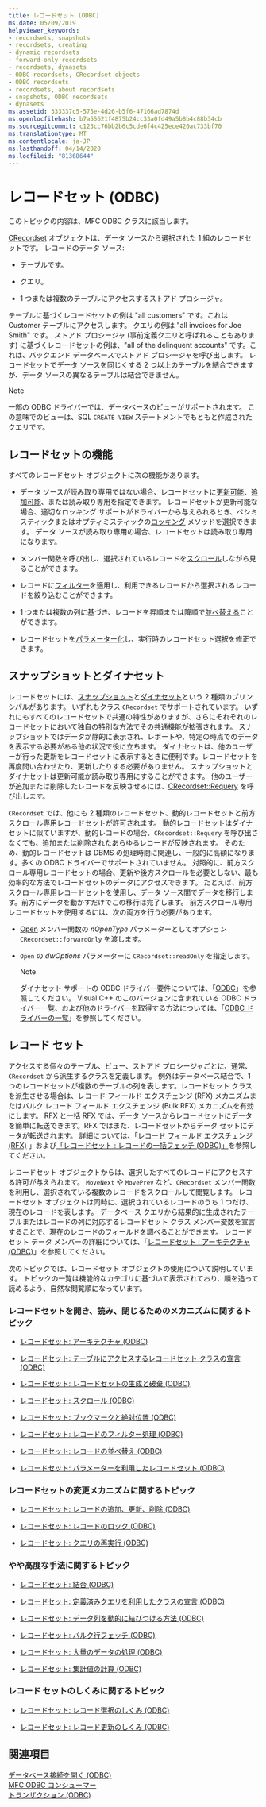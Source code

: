```yaml
---
title: レコードセット (ODBC)
ms.date: 05/09/2019
helpviewer_keywords:
- recordsets, snapshots
- recordsets, creating
- dynamic recordsets
- forward-only recordsets
- recordsets, dynasets
- ODBC recordsets, CRecordset objects
- ODBC recordsets
- recordsets, about recordsets
- snapshots, ODBC recordsets
- dynasets
ms.assetid: 333337c5-575e-4d26-b5f6-47166ad7874d
ms.openlocfilehash: b7a55621f4875b24cc33a0fd49a5b8b4c88b34cb
ms.sourcegitcommit: c123cc76bb2b6c5cde6f4c425ece420ac733bf70
ms.translationtype: MT
ms.contentlocale: ja-JP
ms.lasthandoff: 04/14/2020
ms.locfileid: "81368644"
---
```

# <a name="recordset-odbc"></a>レコードセット (ODBC)

このトピックの内容は、MFC ODBC クラスに該当します。

[CRecordset](../../mfc/reference/crecordset-class.md) オブジェクトは、データ ソースから選択された 1 組のレコードセットです。 レコードのデータ ソース:

- テーブルです。

- クエリ。

- 1 つまたは複数のテーブルにアクセスするストアド プロシージャ。

テーブルに基づくレコードセットの例は "all customers" です。これは Customer テーブルにアクセスします。 クエリの例は "all invoices for Joe Smith" です。 ストアド プロシージャ (事前定義クエリと呼ばれることもあります) に基づくレコードセットの例は、"all of the delinquent accounts" です。これは、バックエンド データベースでストアド プロシージャを呼び出します。 レコードセットでデータ ソースを同じくする 2 つ以上のテーブルを結合できますが、データ ソースの異なるテーブルは結合できません。

> [!NOTE]
> 一部の ODBC ドライバーでは、データベースのビューがサポートされます。 この意味でのビューは、SQL `CREATE VIEW` ステートメントでもともと作成されたクエリです。

## <a name="recordset-capabilities"></a><a name="_core_recordset_capabilities"></a> レコードセットの機能

すべてのレコードセット オブジェクトに次の機能があります。

- データ ソースが読み取り専用ではない場合、レコードセットに[更新可能](../../data/odbc/recordset-adding-updating-and-deleting-records-odbc.md)、[追加可能](../../data/odbc/recordset-adding-updating-and-deleting-records-odbc.md)、または読み取り専用を指定できます。 レコードセットが更新可能な場合、適切なロッキング サポートがドライバーから与えられるとき、ペシミスティックまたはオプティミスティックの[ロッキング](../../data/odbc/recordset-locking-records-odbc.md) メソッドを選択できます。 データ ソースが読み取り専用の場合、レコードセットは読み取り専用になります。

- メンバー関数を呼び出し、選択されているレコードを[スクロール](../../data/odbc/recordset-scrolling-odbc.md)しながら見ることができます。

- レコードに[フィルター](../../data/odbc/recordset-filtering-records-odbc.md)を適用し、利用できるレコードから選択されるレコードを絞り込むことができます。

- 1 つまたは複数の列に基づき、レコードを昇順または降順で[並べ替える](../../data/odbc/recordset-sorting-records-odbc.md)ことができます。

- レコードセットを[パラメーター化](../../data/odbc/recordset-parameterizing-a-recordset-odbc.md)し、実行時のレコードセット選択を修正できます。

## <a name="snapshots-and-dynasets"></a><a name="_core_snapshots_and_dynasets"></a> スナップショットとダイナセット

レコードセットには、[スナップショット](../../data/odbc/snapshot.md)と[ダイナセット](../../data/odbc/dynaset.md)という 2 種類のプリンシパルがあります。 いずれもクラス `CRecordset` でサポートされています。 いずれにもすべてのレコードセットで共通の特性がありますが、さらにそれぞれのレコードセットにおいて独自の特別な方法でその共通機能が拡張されます。 スナップショットではデータが静的に表示され、レポートや、特定の時点でのデータを表示する必要がある他の状況で役に立ちます。 ダイナセットは、他のユーザーが行った更新をレコードセットに表示するときに便利です。レコードセットを再度問い合わせたり、更新したりする必要がありません。 スナップショットとダイナセットは更新可能か読み取り専用にすることができます。 他のユーザーが追加または削除したレコードを反映させるには、[CRecordset::Requery](../../mfc/reference/crecordset-class.md#requery) を呼び出します。

`CRecordset` では、他にも 2 種類のレコードセット、動的レコードセットと前方スクロール専用レコードセットが許可されます。 動的レコードセットはダイナセットに似ていますが、動的レコードの場合、`CRecordset::Requery` を呼び出さなくても、追加または削除されたあらゆるレコードが反映されます。 そのため、動的レコードセットは DBMS の処理時間に関連し、一般的に高額になります。多くの ODBC ドライバーでサポートされていません。 対照的に、前方スクロール専用レコードセットの場合、更新や後方スクロールを必要としない、最も効率的な方法でレコードセットのデータにアクセスできます。 たとえば、前方スクロール専用レコードセットを使用し、データ ソース間でデータを移行します。前方にデータを動かすだけでこの移行は完了します。 前方スクロール専用レコードセットを使用するには、次の両方を行う必要があります。

- [Open](../../mfc/reference/crecordset-class.md#open) メンバー関数の *nOpenType* パラメーターとしてオプション `CRecordset::forwardOnly` を渡します。

- `Open` の *dwOptions* パラメーターに `CRecordset::readOnly` を指定します。

    > [!NOTE]
    >  ダイナセット サポートの ODBC ドライバー要件については、「[ODBC](../../data/odbc/odbc-basics.md)」を参照してください。 Visual C++ のこのバージョンに含まれている ODBC ドライバー一覧、および他のドライバーを取得する方法については、「[ODBC ドライバーの一覧](../../data/odbc/odbc-driver-list.md)」を参照してください。

## <a name="your-recordsets"></a><a name="_core_your_recordsets"></a> レコード セット

アクセスする個々のテーブル、ビュー、ストアド プロシージャごとに、通常、`CRecordset` から派生するクラスを定義します。 例外はデータベース結合で、1 つのレコードセットが複数のテーブルの列を表します。レコードセット クラスを派生させる場合は、レコード フィールド エクスチェンジ (RFX) メカニズムまたはバルク レコード フィールド エクスチェンジ (Bulk RFX) メカニズムを有効にします。 RFX と一括 RFX では、データ ソースからレコードセットにデータを簡単に転送できます。RFX ではまた、レコードセットからデータ セットにデータが転送されます。 詳細については、「[レコード フィールド エクスチェンジ (RFX)](../../data/odbc/record-field-exchange-rfx.md) 」および[「レコードセット : レコードの一括フェッチ (ODBC)」](../../data/odbc/recordset-fetching-records-in-bulk-odbc.md)を参照してください。

レコードセット オブジェクトからは、選択したすべてのレコードにアクセスする許可が与えられます。 `MoveNext` や `MovePrev` など、`CRecordset` メンバー関数を利用し、選択されている複数のレコードをスクロールして閲覧します。 レコードセット オブジェクトは同時に、選択されているレコードのうち 1 つだけ、現在のレコードを表します。 データベース クエリから結果的に生成されたテーブルまたはレコードの列に対応するレコードセット クラス メンバー変数を宣言することで、現在のレコードのフィールドを調べることができます。 レコードセット データ メンバーの詳細については、「[レコードセット : アーキテクチャ (ODBC)](../../data/odbc/recordset-architecture-odbc.md)」を参照してください。

次のトピックでは、レコードセット オブジェクトの使用について説明しています。 トピックの一覧は機能的なカテゴリに基づいて表示されており、順を追って読めるよう、自然な閲覧順になっています。

### <a name="topics-about-the-mechanics-of-opening-reading-and-closing-recordsets"></a>レコードセットを開き、読み、閉じるためのメカニズムに関するトピック

- [レコードセット: アーキテクチャ (ODBC)](../../data/odbc/recordset-architecture-odbc.md)

- [レコードセット: テーブルにアクセスするレコードセット クラスの宣言 (ODBC)](../../data/odbc/recordset-declaring-a-class-for-a-table-odbc.md)

- [レコードセット: レコードセットの生成と破棄 (ODBC)](../../data/odbc/recordset-creating-and-closing-recordsets-odbc.md)

- [レコードセット: スクロール (ODBC)](../../data/odbc/recordset-scrolling-odbc.md)

- [レコードセット: ブックマークと絶対位置 (ODBC)](../../data/odbc/recordset-bookmarks-and-absolute-positions-odbc.md)

- [レコードセット: レコードのフィルター処理 (ODBC)](../../data/odbc/recordset-filtering-records-odbc.md)

- [レコードセット: レコードの並べ替え (ODBC)](../../data/odbc/recordset-sorting-records-odbc.md)

- [レコードセット: パラメーターを利用したレコードセット (ODBC)](../../data/odbc/recordset-parameterizing-a-recordset-odbc.md)

### <a name="topics-about-the-mechanics-of-modifying-recordsets"></a>レコードセットの変更メカニズムに関するトピック

- [レコードセット: レコードの追加、更新、削除 (ODBC)](../../data/odbc/recordset-adding-updating-and-deleting-records-odbc.md)

- [レコードセット: レコードのロック (ODBC)](../../data/odbc/recordset-locking-records-odbc.md)

- [レコードセット: クエリの再実行 (ODBC)](../../data/odbc/recordset-requerying-a-recordset-odbc.md)

### <a name="topics-about-somewhat-more-advanced-techniques"></a>やや高度な手法に関するトピック

- [レコードセット: 結合 (ODBC)](../../data/odbc/recordset-performing-a-join-odbc.md)

- [レコードセット: 定義済みクエリを利用したクラスの宣言 (ODBC)](../../data/odbc/recordset-declaring-a-class-for-a-predefined-query-odbc.md)

- [レコードセット: データ列を動的に結びつける方法 (ODBC)](../../data/odbc/recordset-dynamically-binding-data-columns-odbc.md)

- [レコードセット: バルク行フェッチ (ODBC)](../../data/odbc/recordset-fetching-records-in-bulk-odbc.md)

- [レコードセット: 大量のデータの処理 (ODBC)](../../data/odbc/recordset-working-with-large-data-items-odbc.md)

- [レコードセット: 集計値の計算 (ODBC)](../../data/odbc/recordset-obtaining-sums-and-other-aggregate-results-odbc.md)

### <a name="topics-about-how-recordsets-work"></a>レコード セットのしくみに関するトピック

- [レコードセット: レコード選択のしくみ (ODBC)](../../data/odbc/recordset-how-recordsets-select-records-odbc.md)

- [レコードセット: レコード更新のしくみ (ODBC)](../../data/odbc/recordset-how-recordsets-update-records-odbc.md)

## <a name="see-also"></a>関連項目

[データベース接続を開く (ODBC)](../../data/odbc/open-database-connectivity-odbc.md)<br/>
[MFC ODBC コンシューマー](../../mfc/reference/adding-an-mfc-odbc-consumer.md)<br/>
[トランザクション (ODBC)](../../data/odbc/transaction-odbc.md)
